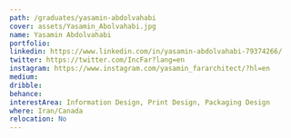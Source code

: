 ```yaml
---
path: /graduates/yasamin-abdolvahabi
cover: assets/Yasamin_Abolvahabi.jpg
name: Yasamin Abdolvahabi
portfolio:
linkedin: https://www.linkedin.com/in/yasamin-abdolvahabi-79374266/
twitter: https://twitter.com/IncFar?lang=en
instagram: https://www.instagram.com/yasamin_fararchitect/?hl=en
medium:
dribble:
behance:
interestArea: Information Design, Print Design, Packaging Design
where: Iran/Canada
relocation: No
---
```

